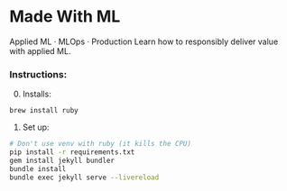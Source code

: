 # Made With ML
Applied ML · MLOps · Production
Learn how to responsibly deliver value with applied ML.

### Instructions:

0. Installs:
```
brew install ruby
```

1. Set up:
```bash
# Don't use venv with ruby (it kills the CPU)
pip install -r requirements.txt
gem install jekyll bundler
bundle install
bundle exec jekyll serve --livereload
```